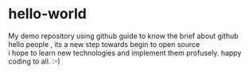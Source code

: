 # hello-world
My demo repository using github guide to know the brief about github<br>
hello people , its a new step towards begin to open source<br>
i hope to learn new technologies and implement them profusely.
happy coding to all. :-)

